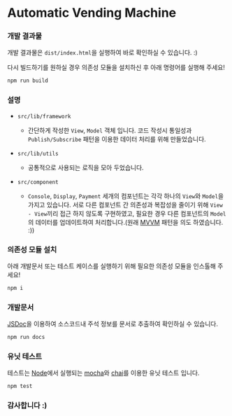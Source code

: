 # Automatic Vending Machine

### 개발 결과물

개발 결과물은 `dist/index.html`을 실행하여 바로 확인하실 수 있습니다. :)

다시 빌드하기를 원하실 경우 의존성 모듈을 설치하신 후 아래 명령어를 실행해 주세요!

```bash
npm run build
```

### 설명

- `src/lib/framework`
 
  - 간단하게 작성한 `View`, `Model` 객체 입니다. 코드 작성시 통일성과 `Publish/Subscribe` 패턴을 이용한 데이터 처리를 위해 만들었습니다.
   
- `src/lib/utils`

  - 공통적으로 사용되는 로직을 모아 두었습니다.
 
- `src/component`

  - `Console`, `Display`, `Payment` 세개의 컴포넌트는 각각 하나의 `View`와 `Model`을 가지고 있습니다. 서로 다른 컴포넌트 간 의존성과 복잡성을 줄이기 위해 `View - View`끼리 접근 하지 않도록 구현하였고, 필요한 경우 다른 컴포넌트의 `Model`의 데이터를 업데이트하여 처리합니다.(원래 [MVVM](https://justhackem.wordpress.com/2017/03/05/mvvm-architectural-pattern/) 패턴을 의도 하였습니다. :))

### 의존성 모듈 설치

아래 개발문서 또는 테스트 케이스를 실행하기 위해 필요한 의존성 모듈을 인스톨해 주세요!  

```bash
npm i
```

### 개발문서

[JSDoc](http://usejsdoc.org/)을 이용하여 소스코드내 주석 정보를 문서로 추출하여 확인하실 수 있습니다.

```bash
npm run docs
```

### 유닛 테스트

테스트는 [Node](https://nodejs.org)에서 실행되는 [mocha](https://mochajs.org/)와 [chai](http://chaijs.com/)를 이용한 유닛 테스트 입니다.

```bash
npm test
```

### 감사합니다 :)
